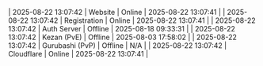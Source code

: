 | 2025-08-22 13:07:42 | Website | Online | 2025-08-22 13:07:41 |
| 2025-08-22 13:07:42 | Registration | Online | 2025-08-22 13:07:41 |
| 2025-08-22 13:07:42 | Auth Server | Offline | 2025-08-18 09:33:31 |
| 2025-08-22 13:07:42 | Kezan (PvE) | Offline | 2025-08-03 17:58:02 |
| 2025-08-22 13:07:42 | Gurubashi (PvP) | Offline | N/A |
| 2025-08-22 13:07:42 | Cloudflare | Online | 2025-08-22 13:07:41 |
